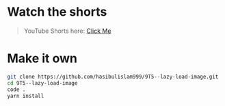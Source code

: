 # Watch the shorts

> YouTube Shorts here: [Click Me](https://www.example.com)

# Make it own

```bash
git clone https://github.com/hasibulislam999/9T5--lazy-load-image.git
cd 9T5--lazy-load-image
code .
yarn install
```
